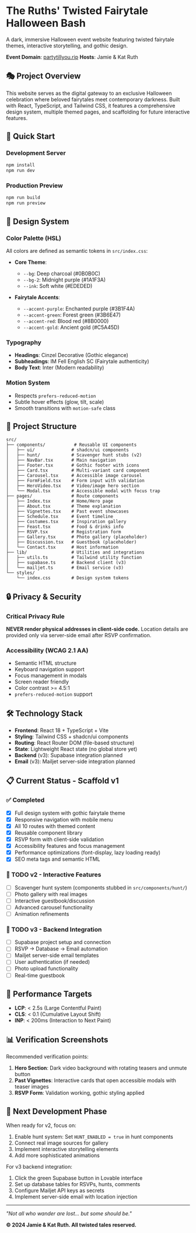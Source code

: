 # The Ruths' Twisted Fairytale Halloween Bash

A dark, immersive Halloween event website featuring twisted fairytale themes, interactive storytelling, and gothic design.

**Event Domain**: [partytillyou.rip](https://partytillyou.rip)
**Hosts**: Jamie & Kat Ruth

## 🎭 Project Overview

This website serves as the digital gateway to an exclusive Halloween celebration where beloved fairytales meet contemporary darkness. Built with React, TypeScript, and Tailwind CSS, it features a comprehensive design system, multiple themed pages, and scaffolding for future interactive features.

## 🚀 Quick Start

### Development Server
```bash
npm install
npm run dev
```

### Production Preview
```bash
npm run build
npm run preview
```

## 🎨 Design System

### Color Palette (HSL)
All colors are defined as semantic tokens in `src/index.css`:

- **Core Theme**: 
  - `--bg`: Deep charcoal (#0B0B0C)
  - `--bg-2`: Midnight purple (#1A1F3A)  
  - `--ink`: Soft white (#EDEDED)

- **Fairytale Accents**:
  - `--accent-purple`: Enchanted purple (#3B1F4A)
  - `--accent-green`: Forest green (#3B6E47)
  - `--accent-red`: Blood red (#8B0000)
  - `--accent-gold`: Ancient gold (#C5A45D)

### Typography
- **Headings**: Cinzel Decorative (Gothic elegance)
- **Subheadings**: IM Fell English SC (Fairytale authenticity)  
- **Body Text**: Inter (Modern readability)

### Motion System
- Respects `prefers-reduced-motion`
- Subtle hover effects (glow, tilt, scale)
- Smooth transitions with `motion-safe` class

## 📁 Project Structure

```
src/
├── components/           # Reusable UI components
│   ├── ui/              # shadcn/ui components
│   ├── hunt/            # Scavenger hunt stubs (v2)
│   ├── NavBar.tsx       # Main navigation
│   ├── Footer.tsx       # Gothic footer with icons
│   ├── Card.tsx         # Multi-variant card component
│   ├── Carousel.tsx     # Accessible image carousel
│   ├── FormField.tsx    # Form input with validation
│   ├── HeroVideo.tsx    # Video/image hero section
│   └── Modal.tsx        # Accessible modal with focus trap
├── pages/               # Route components
│   ├── Index.tsx        # Home/Hero page
│   ├── About.tsx        # Theme explanation
│   ├── Vignettes.tsx    # Past event showcases
│   ├── Schedule.tsx     # Event timeline
│   ├── Costumes.tsx     # Inspiration gallery
│   ├── Feast.tsx        # Food & drinks info
│   ├── RSVP.tsx         # Registration form
│   ├── Gallery.tsx      # Photo gallery (placeholder)
│   ├── Discussion.tsx   # Guestbook (placeholder)
│   └── Contact.tsx      # Host information
├── lib/                 # Utilities and integrations
│   ├── utils.ts         # Tailwind utility function
│   ├── supabase.ts      # Backend client (v3)
│   └── mailjet.ts       # Email service (v3)
└── styles/
    └── index.css        # Design system tokens
```

## 🔒 Privacy & Security

### Critical Privacy Rule
**NEVER render physical addresses in client-side code.** Location details are provided only via server-side email after RSVP confirmation.

### Accessibility (WCAG 2.1 AA)
- Semantic HTML structure
- Keyboard navigation support
- Focus management in modals
- Screen reader friendly
- Color contrast >= 4.5:1
- `prefers-reduced-motion` support

## 🛠️ Technology Stack

- **Frontend**: React 18 + TypeScript + Vite
- **Styling**: Tailwind CSS + shadcn/ui components  
- **Routing**: React Router DOM (file-based structure)
- **State**: Lightweight React state (no global store yet)
- **Backend** (v3): Supabase integration planned
- **Email** (v3): Mailjet server-side integration planned

## 📋 Current Status - Scaffold v1

### ✅ Completed
- [x] Full design system with gothic fairytale theme
- [x] Responsive navigation with mobile menu
- [x] All 10 routes with themed content
- [x] Reusable component library
- [x] RSVP form with client-side validation
- [x] Accessibility features and focus management
- [x] Performance optimizations (font-display, lazy loading ready)
- [x] SEO meta tags and semantic HTML

### 🔄 TODO v2 - Interactive Features
- [ ] Scavenger hunt system (components stubbed in `src/components/hunt/`)
- [ ] Photo gallery with real images
- [ ] Interactive guestbook/discussion
- [ ] Advanced carousel functionality
- [ ] Animation refinements

### 🔄 TODO v3 - Backend Integration  
- [ ] Supabase project setup and connection
- [ ] RSVP → Database → Email automation
- [ ] Mailjet server-side email templates
- [ ] User authentication (if needed)
- [ ] Photo upload functionality
- [ ] Real-time guestbook

## 🎯 Performance Targets

- **LCP**: < 2.5s (Large Contentful Paint)
- **CLS**: < 0.1 (Cumulative Layout Shift)  
- **INP**: < 200ms (Interaction to Next Paint)

## 📊 Verification Screenshots

Recommended verification points:
1. **Hero Section**: Dark video background with rotating teasers and unmute button
2. **Past Vignettes**: Interactive cards that open accessible modals with teaser images
3. **RSVP Form**: Validation working, gothic styling applied

## 🔮 Next Development Phase

When ready for v2, focus on:
1. Enable hunt system: Set `HUNT_ENABLED = true` in hunt components
2. Connect real image sources for gallery
3. Implement interactive storytelling elements
4. Add more sophisticated animations

For v3 backend integration:
1. Click the green Supabase button in Lovable interface
2. Set up database tables for RSVPs, hunts, comments
3. Configure Mailjet API keys as secrets
4. Implement server-side email with location injection

---

*"Not all who wander are lost... but some should be."*

**© 2024 Jamie & Kat Ruth. All twisted tales reserved.**